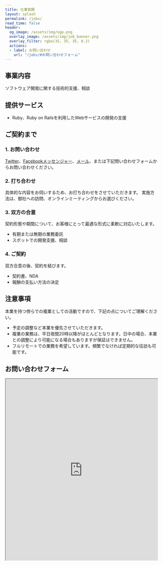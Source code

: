 ```yaml
---
title: 仕事依頼
layout: splash
permalink: /jobs/
read_time: false
header:
  og_image: /assets/img/ogp.png
  overlay_image: /assets/img/job_banner.png
  overlay_filter: rgba(35, 35, 35, 0.2)
  actions:
  - label: お問い合わせ
    url: "/jobs/#お問い合わせフォーム"
---
```


## 事業内容

ソフトウェア開発に関する技術的支援、相談

## 提供サービス

- Ruby、Ruby on Railsを利用したWebサービスの開発の支援

## ご契約まで

### 1. お問い合わせ

[Twitter](https://twitter.com/satoryuofficial)、[Facebookメッセンジャー](https://www.messenger.com/t/satoryu)、[メール](mailto:satoryu.1981@gmail.com)、または下記問い合わせフォームからお問い合わせください。

### 2. 打ち合わせ

具体的な内容をお伺いするため、お打ち合わせをさせていただきます。
実施方法は、御社への訪問、オンラインミーティングからお選びください。

### 3. 双方の合意

契約形態や期間について、お客様にとって最適な形式に柔軟に対応いたします。

- 有期または無期の業務委託
- スポットでの開発支援、相談

### 4. ご契約

双方合意の後、契約を結びます。

- 契約書、NDA
- 報酬の支払い方法の決定

## 注意事項

本業を持つ傍らでの複業としての活動ですので、下記の点についてご理解ください。

- 予定の調整など本業を優先させていただきます。
- 複業の業務は、平日夜間20時以降がほとんどとなります。日中の場合、本業との調整により可能になる場合もありますが保証はできません。
- フルリモートでの業務を希望しています。頻繁でなければ定期的な往訪も可能です。

## お問い合わせフォーム

<div style="width:100%;height:600px;overflow:auto;-webkit-overflow-scrolling:touch;"><iframe src="https://tayori.com/form/d444fee09a35b2cb3b733560b756310c4ee09508" width="100%" height="100%"></iframe></div>
